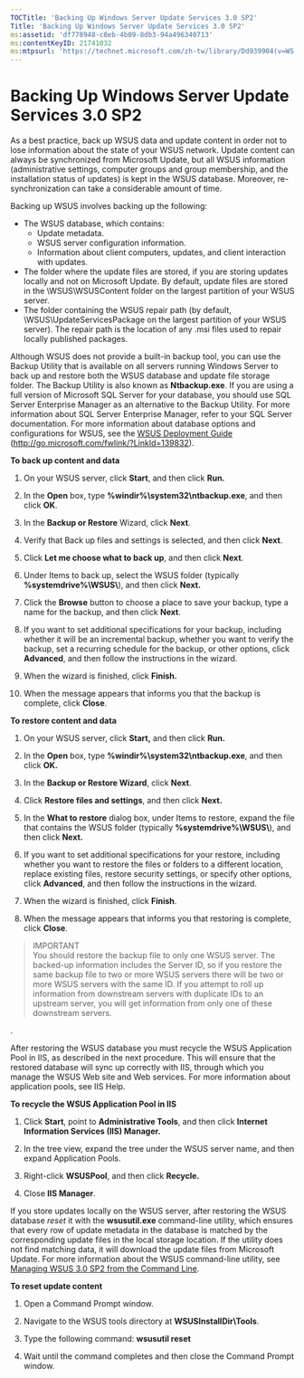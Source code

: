 ```yaml
---
TOCTitle: 'Backing Up Windows Server Update Services 3.0 SP2'
Title: 'Backing Up Windows Server Update Services 3.0 SP2'
ms:assetid: 'df778948-c8eb-4b09-8db3-94a496340713'
ms:contentKeyID: 21741032
ms:mtpsurl: 'https://technet.microsoft.com/zh-tw/library/Dd939904(v=WS.10)'
---
```


Backing Up Windows Server Update Services 3.0 SP2
=================================================

As a best practice, back up WSUS data and update content in order not to lose information about the state of your WSUS network. Update content can always be synchronized from Microsoft Update, but all WSUS information (administrative settings, computer groups and group membership, and the installation status of updates) is kept in the WSUS database. Moreover, re-synchronization can take a considerable amount of time.

Backing up WSUS involves backing up the following:

-   The WSUS database, which contains:
    -   Update metadata.
    -   WSUS server configuration information.
    -   Information about client computers, updates, and client interaction with updates.
-   The folder where the update files are stored, if you are storing updates locally and not on Microsoft Update. By default, update files are stored in the \\WSUS\\WSUSContent folder on the largest partition of your WSUS server.
-   The folder containing the WSUS repair path (by default, \\WSUS\\UpdateServicesPackage on the largest partition of your WSUS server). The repair path is the location of any .msi files used to repair locally published packages.

Although WSUS does not provide a built-in backup tool, you can use the Backup Utility that is available on all servers running Windows Server to back up and restore both the WSUS database and update file storage folder. The Backup Utility is also known as **Ntbackup.exe**. If you are using a full version of Microsoft SQL Server for your database, you should use SQL Server Enterprise Manager as an alternative to the Backup Utility. For more information about SQL Server Enterprise Manager, refer to your SQL Server documentation. For more information about database options and configurations for WSUS, see the [WSUS Deployment Guide](http://go.microsoft.com/fwlink/?linkid=139832) (http://go.microsoft.com/fwlink/?LinkId=139832).

**To back up content and data**
1.  On your WSUS server, click **Start**, and then click **Run.**

2.  In the **Open** box, type **%windir%\\system32\\ntbackup.exe**, and then click **OK**.

3.  In the **Backup or Restore** Wizard, click **Next**.

4.  Verify that Back up files and settings is selected, and then click **Next**.

5.  Click **Let me choose what to back up**, and then click **Next**.

6.  Under Items to back up, select the WSUS folder (typically **%systemdrive%\\WSUS\\**), and then click **Next.**

7.  Click the **Browse** button to choose a place to save your backup, type a name for the backup, and then click **Next**.

8.  If you want to set additional specifications for your backup, including whether it will be an incremental backup, whether you want to verify the backup, set a recurring schedule for the backup, or other options, click **Advanced**, and then follow the instructions in the wizard.

9.  When the wizard is finished, click **Finish.**

10. When the message appears that informs you that the backup is complete, click **Close**.

**To restore content and data**
1.  On your WSUS server, click **Start,** and then click **Run.**

2.  In the **Open** box, type **%windir%\\system32\\ntbackup.exe**, and then click **OK.**

3.  In the **Backup or Restore Wizard**, click **Next**.

4.  Click **Restore files and settings**, and then click **Next.**

5.  In the **What to restore** dialog box, under Items to restore, expand the file that contains the WSUS folder (typically **%systemdrive%\\WSUS\\**), and then click **Next.**

6.  If you want to set additional specifications for your restore, including whether you want to restore the files or folders to a different location, replace existing files, restore security settings, or specify other options, click **Advanced**, and then follow the instructions in the wizard.

7.  When the wizard is finished, click **Finish**.

8.  When the message appears that informs you that restoring is complete, click **Close**.

 
> IMPORTANT  
> You should restore the backup file to only one WSUS server. The backed-up information includes the Server ID, so if you restore the same backup file to two or more WSUS servers there will be two or more WSUS servers with the same ID. If you attempt to roll up information from downstream servers with duplicate IDs to an upstream server, you will get information from only one of these downstream servers.

</td>
</tr>
</tbody>
</table>
.

After restoring the WSUS database you must recycle the WSUS Application Pool in IIS, as described in the next procedure. This will ensure that the restored database will sync up correctly with IIS, through which you manage the WSUS Web site and Web services. For more information about application pools, see IIS Help.

**To recycle the WSUS Application Pool in IIS**
1.  Click **Start**, point to **Administrative Tools**, and then click **Internet Information Services (IIS) Manager.**

2.  In the tree view, expand the tree under the WSUS server name, and then expand Application Pools.

3.  Right-click **WSUSPool**, and then click **Recycle.**

4.  Close **IIS Manager**.

If you store updates locally on the WSUS server, after restoring the WSUS database *reset* it with the **wsusutil.exe** command-line utility, which ensures that every row of update metadata in the database is matched by the corresponding update files in the local storage location. If the utility does not find matching data, it will download the update files from Microsoft Update. For more information about the WSUS command-line utility, see [Managing WSUS 3.0 SP2 from the Command Line](https://technet.microsoft.com/4d4b90e9-bbb2-429a-92c9-1e5388240416).

**To reset update content**
1.  Open a Command Prompt window.

2.  Navigate to the WSUS tools directory at **WSUSInstallDir\\Tools**.

3.  Type the following command: **wsusutil reset**

4.  Wait until the command completes and then close the Command Prompt window.
